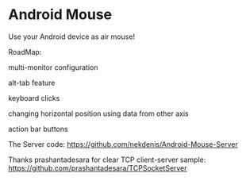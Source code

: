 Android Mouse
===================

Use your Android device as air mouse! 

RoadMap:

multi-monitor configuration


alt-tab feature


keyboard clicks


changing horizontal position using data from other axis


action bar buttons



The Server code: 
	https://github.com/nekdenis/Android-Mouse-Server


Thanks prashantadesara for clear TCP client-server sample: 
	https://github.com/prashantadesara/TCPSocketServer